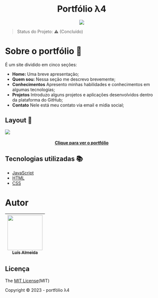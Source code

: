 <h1 align="center">Portfólio λ4</h1>

<p align="center">
  <img src="http://img.shields.io/static/v1?label=STATUS&message=CONCLUIDO&color=RED&style=for-the-badge"/>
</p>

> Status do Projeto: :warning: (Concluído)

# Sobre o portfólio :open_file_folder:

 É um site dividido em cinco seções:
 - **Home:** Uma breve apresentação;
 - **Quem sou:** Nessa seção me descrevo brevemente;
 - **Conhecimentos** Apresento  minhas  habilidades e conhecimentos em algumas tecnologias;
 - **Projetos** Introduzo alguns projetos e aplicações desenvolvidos dentro da  plataforma  do GitHub;
 - **Contato** Nele está meu contato via email e mídia social; 

<p></p>


## Layout :mag_right:

![](/assets/portfolio.gif)

<h4 align="center"><a href="https://l4meida.netlify.app">Clique para ver o portfólio</a></h4>

## Tecnologias utilizadas :books:

- [JavaScript](https://developer.mozilla.org/pt-BR/docs/Web/JavaScript)
- [HTML](https://developer.mozilla.org/pt-BR/docs/Web/HTML)
- [CSS](https://developer.mozilla.org/pt-BR/docs/Web/CSS)

# Autor

| [<img src="https://avatars.githubusercontent.com/u/93017964?v=4" width=115><br><sub>Luís Almeida</sub>](https://github.com/4lmeida) |
| :---: |

## Licença 

The [MIT License](/LICENSE)(MIT)

Copyright :copyright: 2023 - portfólio λ4
